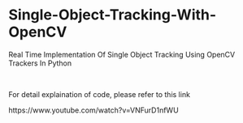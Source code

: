 # Single-Object-Tracking-With-OpenCV
Real Time Implementation Of Single Object Tracking Using OpenCV Trackers In Python

<br>
<p>For detail explaination of code, please refer to this link <p>
https://www.youtube.com/watch?v=VNFurD1nfWU
